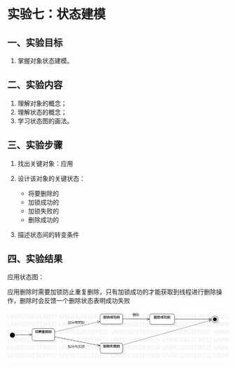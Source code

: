 # 实验七：状态建模

## 一、实验目标

1. 掌握对象状态建模。

## 二、实验内容

1. 理解对象的概念；
2. 理解状态的概念；
3. 学习状态图的画法。

## 三、实验步骤

1. 找出关键对象：应用

2. 设计该对象的关键状态：
   - 将要删除的
   - 加锁成功的
   - 加锁失败的
   - 删除成功的
3. 描述状态间的转变条件

## 四、实验结果

应用状态图：

应用删除时需要加锁防止重复删除，只有加锁成功的才能获取到线程进行删除操作，删除时会反馈一个删除状态表明成功失败

![应用状态图](./delstate.jpg)  
